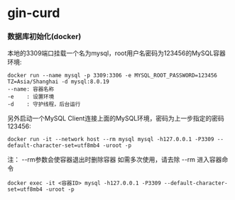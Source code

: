 # gin-curd

### 数据库初始化(docker)
本地的3309端口挂载一个名为mysql，root用户名密码为123456的MySQL容器环境:
```
docker run --name mysql -p 3309:3306 -e MYSQL_ROOT_PASSWORD=123456 TZ=Asia/Shanghai -d mysql:8.0.19
--name: 容器名称
-e    : 设置环境
-d    : 守护线程，后台运行
```



另外启动一个MySQL Client连接上面的MySQL环境，密码为上一步指定的密码123456:
```
docker run -it --network host --rm mysql mysql -h127.0.0.1 -P3309 --default-character-set=utf8mb4 -uroot -p
```
注： --rm参数会使容器退出时删除容器
如需多次使用，请去除 --rm
进入容器命令
```
docker exec -it <容器ID> mysql -h127.0.0.1 -P3309 --default-character-set=utf8mb4 -uroot -p
```

